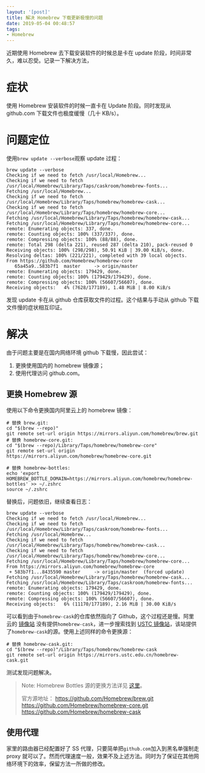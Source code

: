 ```yaml
---
layout: '[post]'
title: 解决 Homebrew 下载更新极慢的问题
date: 2019-05-04 00:48:57
tags:
- Homebrew
---
```

近期使用 Homebrew 去下载安装软件的时候总是卡在 update 阶段，时间非常久，难以忍受。记录一下解决方法，
<!--more-->
# 症状
使用 Homebrew 安装软件的时候一直卡在 Update 阶段。同时发现从 github.com 下载文件也极度缓慢（几十 KB/s）。

# 问题定位
使用`brew update --verbose`观察 update 过程：
```
brew update --verbose
Checking if we need to fetch /usr/local/Homebrew...
Checking if we need to fetch /usr/local/Homebrew/Library/Taps/caskroom/homebrew-fonts...
Fetching /usr/local/Homebrew...
Checking if we need to fetch /usr/local/Homebrew/Library/Taps/homebrew/homebrew-cask...
Checking if we need to fetch /usr/local/Homebrew/Library/Taps/homebrew/homebrew-core...
Fetching /usr/local/Homebrew/Library/Taps/homebrew/homebrew-cask...
Fetching /usr/local/Homebrew/Library/Taps/homebrew/homebrew-core...
remote: Enumerating objects: 337, done.
remote: Counting objects: 100% (337/337), done.
remote: Compressing objects: 100% (88/88), done.
remote: Total 298 (delta 221), reused 287 (delta 210), pack-reused 0
Receiving objects: 100% (298/298), 50.91 KiB | 39.00 KiB/s, done.
Resolving deltas: 100% (221/221), completed with 39 local objects.
From https://github.com/Homebrew/homebrew-core
   65a45a9..583b7f1  master     -> origin/master
remote: Enumerating objects: 179429, done.
remote: Counting objects: 100% (179429/179429), done.
remote: Compressing objects: 100% (56607/56607), done.
Receiving objects:   4% (7628/177189), 1.48 MiB | 8.00 KiB/s
```
发现 update 卡在从 github 仓库获取文件的过程。这个结果与手动从 github 下载文件慢的症状相互印证。

# 解决
由于问题主要是在国内网络环境 github 下载慢，因此尝试：
1. 更换使用国内的 homebrew 镜像源；
2. 使用代理访问 github.com。

## 更换 Homebrew 源
使用以下命令更换国内阿里云上的 homebrew 镜像：
```
# 替换 brew.git:
cd "$(brew --repo)"
git remote set-url origin https://mirrors.aliyun.com/homebrew/brew.git
# 替换 homebrew-core.git:
cd "$(brew --repo)/Library/Taps/homebrew/homebrew-core"
git remote set-url origin https://mirrors.aliyun.com/homebrew/homebrew-core.git

# 替换 homebrew-bottles:
echo 'export HOMEBREW_BOTTLE_DOMAIN=https://mirrors.aliyun.com/homebrew/homebrew-bottles' >> ~/.zshrc
source ~/.zshrc
```
替换后，问题依旧，继续查看日志：
```
brew update --verbose
Checking if we need to fetch /usr/local/Homebrew...
Checking if we need to fetch /usr/local/Homebrew/Library/Taps/caskroom/homebrew-fonts...
Fetching /usr/local/Homebrew...
Checking if we need to fetch /usr/local/Homebrew/Library/Taps/homebrew/homebrew-cask...
Checking if we need to fetch /usr/local/Homebrew/Library/Taps/homebrew/homebrew-core...
Fetching /usr/local/Homebrew/Library/Taps/homebrew/homebrew-core...
From https://mirrors.aliyun.com/homebrew/homebrew-core
 + 583b7f1...8435590 master     -> origin/master  (forced update)
Fetching /usr/local/Homebrew/Library/Taps/homebrew/homebrew-cask...
Fetching /usr/local/Homebrew/Library/Taps/caskroom/homebrew-fonts...
remote: Enumerating objects: 179429, done.
remote: Counting objects: 100% (179429/179429), done.
remote: Compressing objects: 100% (56607/56607), done.
Receiving objects:   6% (11170/177189), 2.16 MiB | 30.00 KiB/s
```
可以看到由于`homebrew-cask`的仓库依然指向了 Github，这个过程还是慢。阿里云的 [镜像站](https://opsx.alibaba.com/mirror) 没有提供`homebrew-cask`，进一步搜索找到 [USTC 镜像站](http://mirrors.ustc.edu.cn/)，该站提供了`homebrew-cask`的源。使用上述同样的命令更换源：
```
# 替换 homebrew-cask.git:
cd "$(brew --repo)"/Library/Taps/homebrew/homebrew-cask
git remote set-url origin https://mirrors.ustc.edu.cn/homebrew-cask.git
```
测试发现问题解决。
> Note: Homebrew Bottles 源的更换方法详见 [这里](https://mirrors.ustc.edu.cn/help/homebrew-bottles.html)。
>
> 官方源地址：
>   https://github.com/Homebrew/brew.git
>   https://github.com/Homebrew/homebrew-core.git
>   https://github.com/Homebrew/homebrew-cask

## 使用代理
家里的路由器已经配置好了 SS 代理，只要简单把`github.com`加入到黑名单强制走 proxy 就可以了。然而代理速度一般，效果不及上述方法。同时为了保证在其他网络环境下的效率，保留方法一所做的修改。
